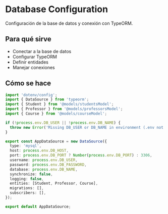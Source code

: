 # Database Configuration

Configuración de la base de datos y conexión con TypeORM.

## Para qué sirve

- Conectar a la base de datos
- Configurar TypeORM
- Definir entidades
- Manejar conexiones

## Cómo se hace

```typescript
import 'dotenv/config';
import { DataSource } from 'typeorm';
import { Student } from '@models/studentsModel';
import { Professor } from '@models/professorsModel';
import { Course } from '@models/courseModel';

if (!process.env.DB_USER || !process.env.DB_NAME) {
  throw new Error('Missing DB_USER or DB_NAME in environment (.env not loaded or variables absent)');
}

export const AppDataSource = new DataSource({
  type: 'mysql',
  host: process.env.DB_HOST,
  port: process.env.DB_PORT ? Number(process.env.DB_PORT) : 3306,
  username: process.env.DB_USER,
  password: process.env.DB_PASSWORD,
  database: process.env.DB_NAME,
  synchronize: false,
  logging: false,
  entities: [Student, Professor, Course],
  migrations: [],
  subscribers: [],
});

export default AppDataSource;
```
